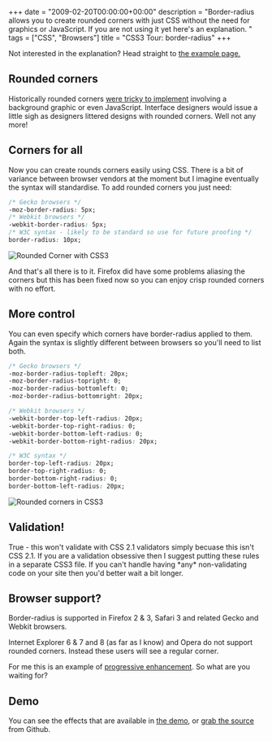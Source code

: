 +++
date = "2009-02-20T00:00:00+00:00"
description = "Border-radius allows you to create rounded corners with just CSS without the need for graphics or JavaScript. If you are not using it yet here's an explanation. "
tags = ["CSS", "Browsers"]
title = "CSS3 Tour: border-radius"
+++

Not interested in the explanation? Head straight to [the example page.][1]

## Rounded corners

Historically rounded corners [were tricky to implement][2] involving a
background graphic or even JavaScript. Interface designers would issue a little
sigh as designers littered designs with rounded corners. Well not any more!

## Corners for all

Now you can create rounds corners easily using CSS. There is a bit of variance
between browser vendors at the moment but I imagine eventually the syntax will
standardise. To add rounded corners you just need:

```css
/* Gecko browsers */
-moz-border-radius: 5px;
/* Webkit browsers */
-webkit-border-radius: 5px;
/* W3C syntax - likely to be standard so use for future proofing */
border-radius: 10px;
```

![Rounded Corner with CSS3][3]

And that's all there is to it. Firefox did have some problems aliasing the
corners but this has been fixed now so you can enjoy crisp rounded corners with
no effort.

## More control

You can even specify which corners have border-radius applied to them. Again the
syntax is slightly different between browsers so you'll need to list both.

```css
/* Gecko browsers */
-moz-border-radius-topleft: 20px;
-moz-border-radius-topright: 0;
-moz-border-radius-bottomleft: 0;
-moz-border-radius-bottomright: 20px;

/* Webkit browsers */
-webkit-border-top-left-radius: 20px;
-webkit-border-top-right-radius: 0;
-webkit-border-bottom-left-radius: 0;
-webkit-border-bottom-right-radius: 20px;

/* W3C syntax */
border-top-left-radius: 20px;
border-top-right-radius: 0;
border-bottom-right-radius: 0;
border-bottom-left-radius: 20px;
```

![Rounded corners in CSS3][4]

## Validation!

True - this won't validate with CSS 2.1 validators simply becuase this isn't CSS
2.1. If you are a validation obsessive then I suggest putting these rules in a
separate CSS3 file. If you can't handle having \*any\* non-validating code on
your site then you'd better wait a bit longer.

## Browser support?

Border-radius is supported in Firefox 2 & 3, Safari 3 and related Gecko and
Webkit browsers.

Internet Explorer 6 & 7 and 8 (as far as I know) and Opera do not support
rounded corners. Instead these users will see a regular corner.

For me this is an example of [progressive enhancement][5]. So what are you
waiting for?

## Demo

You can see the effects that are available in [the demo][1], or [grab the
source][6] from Github.

[1]: /examples/border-radius/
[2]: http://www.cssjuice.com/25-rounded-corners-techniques-with-css/
[3]: /images/articles/rounded-corner.webp
[4]: /images/articles/rounded-corner2.webp
[5]: http://en.wikipedia.org/wiki/Progressive_Enhancement
[6]: http://github.com/shapeshed/border-radius-demo/tree/master
